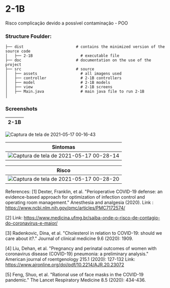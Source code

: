 # 2-1B
Risco complicação devido a possível contaminação - POO

### Structure Foulder:

    ├── dist                       # contains the minimized version of the source code
    │   ├── 2-1B                     # executable file
    ├── doc                        # documentation on the use of the project
    ├── src                        # source
    │   ├── assets                   # all imagens used    
    │   ├── controller               # 2-1B controllers 
    │   ├── model                    # 2-1B models
    │   ├── view                     # 2-1B screens
    │   ├── Main.java                # main java file to run 2-1B 
    │   

### Screenshots

| 2-1B |
|-----------------------------------------------------------------------------------------------------------------------------|
![Captura de tela de 2021-05-17 00-16-43](https://user-images.githubusercontent.com/45442173/118428724-77764c80-b6a6-11eb-9d3d-864678db7e63.png)

| Sintomas 
|-----------------------------------------------------------------------------------------------------------------------------|
|![Captura de tela de 2021-05-17 00-28-14](https://user-images.githubusercontent.com/45442173/118429115-506c4a80-b6a7-11eb-9bef-17df3b1040d2.png) |

| Risco 
|-----------------------------------------------------------------------------------------------------------------------------|
|![Captura de tela de 2021-05-17 00-28-20](https://user-images.githubusercontent.com/45442173/118429118-5104e100-b6a7-11eb-8182-575432431db1.png) | 



References: 
[1] Dexter, Franklin, et al. "Perioperative COVID-19 defense: an evidence-based approach for optimization of infection control and operating room management." Anesthesia and analgesia (2020). Link : https://www.ncbi.nlm.nih.gov/pmc/articles/PMC7172574/  

[2] Link: https://www.medicina.ufmg.br/saiba-onde-o-risco-de-contagio-do-coronavirus-e-maior/ 

[3] Radenkovic, Dina, et al. "Cholesterol in relation to COVID-19: should we care about it?." Journal of clinical medicine 9.6 (2020): 1909.  

[4] Liu, Dehan, et al. "Pregnancy and perinatal outcomes of women with coronavirus disease (COVID-19) pneumonia: a preliminary analysis." American journal of roentgenology 215.1 (2020): 127-132 Link: https://www.ajronline.org/doi/pdf/10.2214/AJR.20.23072 

[5] Feng, Shuo, et al. "Rational use of face masks in the COVID-19 pandemic." The Lancet Respiratory Medicine 8.5 (2020): 434-436.
